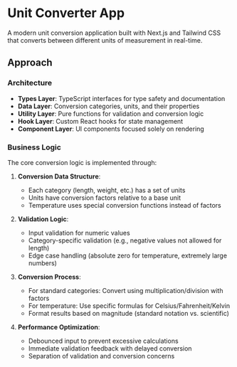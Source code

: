 # Unit Converter App

A modern unit conversion application built with Next.js and Tailwind CSS that converts between different units of measurement in real-time.

## Approach

### Architecture

- **Types Layer**: TypeScript interfaces for type safety and documentation
- **Data Layer**: Conversion categories, units, and their properties
- **Utility Layer**: Pure functions for validation and conversion logic
- **Hook Layer**: Custom React hooks for state management
- **Component Layer**: UI components focused solely on rendering

### Business Logic

The core conversion logic is implemented through:

1. **Conversion Data Structure**:

   - Each category (length, weight, etc.) has a set of units
   - Units have conversion factors relative to a base unit
   - Temperature uses special conversion functions instead of factors

2. **Validation Logic**:

   - Input validation for numeric values
   - Category-specific validation (e.g., negative values not allowed for length)
   - Edge case handling (absolute zero for temperature, extremely large numbers)

3. **Conversion Process**:

   - For standard categories: Convert using multiplication/division with factors
   - For temperature: Use specific formulas for Celsius/Fahrenheit/Kelvin
   - Format results based on magnitude (standard notation vs. scientific)

4. **Performance Optimization**:
   - Debounced input to prevent excessive calculations
   - Immediate validation feedback with delayed conversion
   - Separation of validation and conversion concerns

